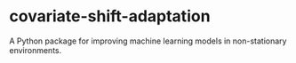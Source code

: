 # covariate-shift-adaptation
A Python package for improving machine learning models in non-stationary environments. 
